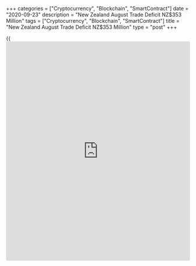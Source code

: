 +++
categories = ["Cryptocurrency", "Blockchain", "SmartContract"]
date = "2020-09-23"
description = "New Zealand August Trade Deficit NZ$353 Million"
tags = ["Cryptocurrency", "Blockchain", "SmartContract"]
title = "New Zealand August Trade Deficit NZ$353 Million"
type = "post"
+++

{{<iframe id="large-banner" src="https://www.bounty.group/#slide=5.0" width="100%" height="600" scrolling="no" style="border: 0px solid rgb(216, 221, 230); border-radius: 3px;">}}

New Zealand had a merchandise trade deficit of NZ$353 million in August,
Statistics New Zealand said on Thursday.

That follows the upwardly revised NZ$447 million trade surplus in July
(originally NZ$282 million).

Exports were up NZ$349 million or 8.6 percent on year to NZ$4.41
billion, down from NZ$4.91 billion in the previous month.

Imports tumbled NZ$940 million or an annual 16.0 percent to NZ$4.76
billion, up from NZ$4.63 billion a month earlier.

The average deficit in the previous five August months was NZ$1.3
billion.

For comments and feedback [contact](https://www.playgroundfx.com/contact/): editorial@rtt[news](https://www.letsplayfx.com/blog/forex-news-website/).com

[Economic News][1]

 **What parts of the world are seeing the best (and worst) economic
performances lately? Click[here][2] to check out our [Econ Scorecard][2]
and find out! See up-to-the-moment [ranking](https://www.playgroundfx.com/blog/crypto-exchange-ranking/)s for the best and worst
performers in [GDP][3], [unemployment rate][4], [inflation][5] and much
more.**

   1. www.rtt[news](https://www.letsplayfx.com/blog/forex-news-website/).com/Content/EconomicNews.aspx
   2. www.rtt[news](https://www.letsplayfx.com/blog/forex-news-website/).com/economic-scorecard/world-rank/PPI/highest-performance.aspx
   3. www.rtt[news](https://www.letsplayfx.com/blog/forex-news-website/).com/economic-scorecard/world-rank/GDP/highest-performance.aspx
   4. www.rtt[news](https://www.letsplayfx.com/blog/forex-news-website/).com/economic-scorecard/world-rank/unemployment-rate/lowest-performance.aspx
   5. www.rtt[news](https://www.letsplayfx.com/blog/forex-news-website/).com/economic-scorecard/world-rank/CPI/highest-performance.aspx